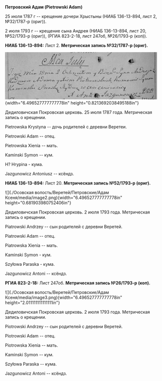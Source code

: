 **Петровский Адам (Pietrowski Adam)**

25 июля 1787 г -- крещение дочери Хрыстыны (НИАБ 136-13-894, лист 2,
№32/1787-р (ориг)).

2 июля 1793 г -- крещение сына Андрея (НИАБ 136-13-894, лист 20,
№52/1793-р (ориг)), (РГИА 823-2-18, лист 247об, №26/1793-р (коп)).

**НИАБ 136-13-894:** Лист 2. **Метрическая запись №32/1787-р (ориг).**

![](./media/fbc92049dd2106f747567020b9ce4a2470d9c74a.png){width="6.496527777777778in"
height="0.8213692038495188in"}

Дедиловичская Покровская церковь. 25 июля 1787 года. Метрическая запись
о крещении.

Pietrowska Krystyna -- дочь родителей с деревни Веретеи.

Pietrowski Adam -- отец.

Pietrowska Xienia -- мать.

Kaminski Symon -- кум.

H? Hrypina - кума.

Jazgunowicz Antoniusz -- ксёндз.

**НИАБ 136-13-894:** Лист 20. **Метрическая запись №52/1793-р (ориг).**

![](./Осовская волость/Веретей/Петровские/Адам Ксеня/media/image2.png){width="6.496527777777778in"
height="0.681903980752406in"}

Дедиловичская Покровская церковь. 2 июля 1793 года. Метрическая запись о
крещении.

Piatrowski Andrzey -- сын родителей с деревни Веретей.

Piatrowski Adam -- отец.

Piatrowska Xienia -- мать.

Kaminski Symon - кум.

Szyłowa Paraska - кума.

Jazgunowicz Antoni -- ксёндз.

**РГИА 823-2-18:** Лист 247об. **Метрическая запись №26/1793-р (коп).**

![](./Осовская волость/Веретей/Петровские/Адам Ксеня/media/image3.png){width="6.496527777777778in"
height="2.011111111111111in"}

Дедиловичская Покровская церковь. 2 июля 1793 года. Метрическая запись о
крещении.

Piotrowski Andrzey -- сын родителей с деревни Веретей.

Piotrowski Adam -- отец.

Piotrowska Xienia -- мать.

Kaminski Symon -- кум.

Szyłowa Paraska -- кума.

Jazgunowicz Antoni -- ксёндз.
